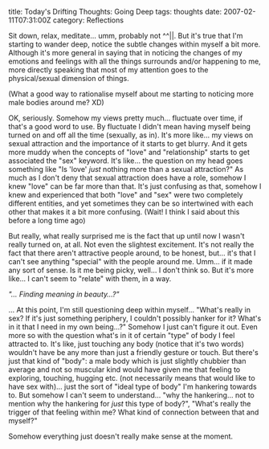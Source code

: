 title: Today's Drifting Thoughts: Going Deep
tags: thoughts
date: 2007-02-11T07:31:00Z
category: Reflections

Sit down, relax, meditate… umm, probably not ^^||. But it's true that I'm starting to wander deep, notice the subtle changes within myself a bit more. Although it's more general in saying that in noticing the changes of my emotions and feelings with all the things surrounds and/or happening to me, more directly speaking that most of my attention goes to the physical/sexual dimension of things.

(What a good way to rationalise myself about me starting to noticing more male bodies around me? XD)

OK, seriously. Somehow my views pretty much… fluctuate over time, if that's a good word to use. By fluctuate I didn't mean having myself being turned on and off all the time (sexually, as in). It's more like… my views on sexual attraction and the importance of it starts to get blurry. And it gets more muddy when the concepts of "love" and "relationship" starts to get associated the "sex" keyword. It's like… the question on my head goes something like "Is 'love' *just* nothing more than a sexual attraction?" As much as I don't deny that sexual attraction does have a role, somehow I knew "love" can be far more than that. It's just confusing as that, somehow I knew and experienced that both "love" and "sex" were two completely different entities, and yet sometimes they can be so intertwined with each other that makes it a bit more confusing. (Wait! I think I said about this before a long time ago)

But really, what really surprised me is the fact that up until now I wasn't really turned on, at all. Not even the slightest excitement. It's not really the fact that there aren't attractive people around, to be honest, but… it's that I can't see anything "special" with the people around me. Umm… if it made any sort of sense. Is it me being picky, well… I don't think so. But it's more like… I can't seem to "relate" with them, in a way.

*"… Finding meaning in beauty…?"*

… At this point, I'm still questioning deep within myself… "What's really in sex? If it's just something periphery, I couldn't possibly hanker for it? What's in it that I need in my own being…?" Somehow I just can't figure it out. Even more so with the question what's in it of certain "type" of body I feel attracted to. It's like, just touching any body (notice that it's two words) wouldn't have be any more than just a friendly gesture or touch. But there's just that kind of "body": a male body which is just slightly chubbier than average and not so muscular kind would have given me that feeling to exploring, touching, hugging etc. (not necessarily means that would like to have sex with)… just the sort of "ideal type of body" I'm hankering towards to. But somehow I can't seem to understand… "why the hankering… not to mention why the hankering for *just* this type of body?", "What's really the trigger of that feeling within me? What kind of connection between that and myself?"

Somehow everything just doesn't really make sense at the moment.
